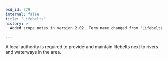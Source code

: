 ```yaml
---
esd_id: 779
internal: false
title: "Lifebelts"
history: >-
  Added scope notes in version 2.02. Term name changed from 'Lifebelts' to 'Safety - lifebelts - provision' in version 3.00. Name changed to 'Lifebelts' in version 4.00.

---
```


A local authority is required to provide and maintain lifebelts next to rivers and waterways in the area.

